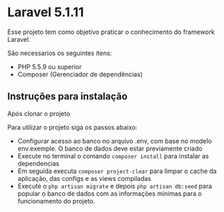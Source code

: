 # Laravel 5.1.11

Esse projeto tem como objetivo praticar o conhecimento do framework Laravel.

São necessarios os seguintes itens:
- PHP 5.5.9 ou superior
- Composer (Gerenciador de dependências)

## Instruções para instalação

Após clonar o projeto

Para utilizar o projeto siga os passos abaixo:

 - Configurar acesso ao banco no arquivo .env, com base no modelo env.exemple. O banco de dados deve estar previamente criado
 - Execute no terminal o comando `composer install` para instalar as dependencias
 - Em seguida executa `composer project-clear` para limpar o cache da aplicação, das configs e as views compiladas
 - Execute o `php artisan migrate` e depois `php artisan db:seed` para popular o banco de dados com as informações minimas para o funcionamento do projeto.
